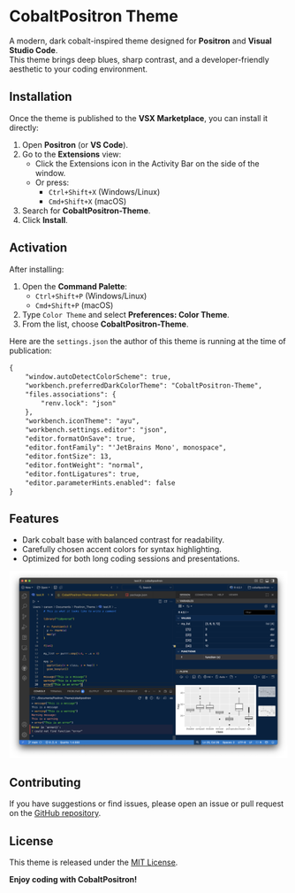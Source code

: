 # CobaltPositron Theme

A modern, dark cobalt-inspired theme designed for **Positron** and **Visual Studio Code**.  
This theme brings deep blues, sharp contrast, and a developer-friendly aesthetic to your coding environment.

## Installation

Once the theme is published to the **VSX Marketplace**, you can install it directly:

1. Open **Positron** (or **VS Code**).
2. Go to the **Extensions** view:
   - Click the Extensions icon in the Activity Bar on the side of the window.
   - Or press:
     - `Ctrl+Shift+X` (Windows/Linux)  
     - `Cmd+Shift+X` (macOS)
3. Search for **CobaltPositron-Theme**.
4. Click **Install**.

## Activation

After installing:

1. Open the **Command Palette**:
   - `Ctrl+Shift+P` (Windows/Linux)  
   - `Cmd+Shift+P` (macOS)
2. Type `Color Theme` and select **Preferences: Color Theme**.
3. From the list, choose **CobaltPositron-Theme**.

Here are the `settings.json` the author of this theme is running at the time of publication:

```
{
    "window.autoDetectColorScheme": true,
    "workbench.preferredDarkColorTheme": "CobaltPositron-Theme",
    "files.associations": {
        "renv.lock": "json"
    },
    "workbench.iconTheme": "ayu",
    "workbench.settings.editor": "json",
    "editor.formatOnSave": true,
    "editor.fontFamily": "'JetBrains Mono', monospace",
    "editor.fontSize": 13,
    "editor.fontWeight": "normal",
    "editor.fontLigatures": true,
    "editor.parameterHints.enabled": false
}
```

## Features

- Dark cobalt base with balanced contrast for readability.  
- Carefully chosen accent colors for syntax highlighting.  
- Optimized for both long coding sessions and presentations.  

![Example of how the IDE looks.](example.png)


## Contributing

If you have suggestions or find issues, please open an issue or pull request on the [GitHub repository](https://github.com/carsonslater/cobaltpositron).



## License

This theme is released under the [MIT License](LICENSE).  


**Enjoy coding with CobaltPositron!**

